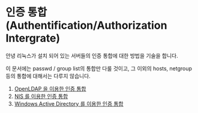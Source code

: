 # 인증 통합 (Authentification/Authorization Intergrate)

안녕 리눅스가 설치 되어 있는 서버들의 인증 통합에 대한 방법을 기술을 합니다. 

이 문서에는 passwd / group list의 통합만 다룰 것이고, 그 이외의 hosts, netgroup 등의 통합에 대해서는 다루지 않습니다.

1. [OpenLDAP 을 이용한 인증 통합](chapter2-3-auth-intergrate-openldap.md)
2. [NIS 를 이용한 인증 통합](chapter2-3-auth-intergrate-nis.md)
3. [Windows Active Directory 를 이용한 인증 통합](chapter2-3-auth-intergrate-ad.md)

